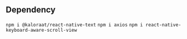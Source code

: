 ## Dependency

`npm i @kaloraat/react-native-text`
`npm i axios`
`npm i react-native-keyboard-aware-scroll-view`
